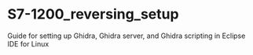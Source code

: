 # S7-1200_reversing_setup
Guide for setting up Ghidra, Ghidra server, and Ghidra scripting in Eclipse IDE for Linux

